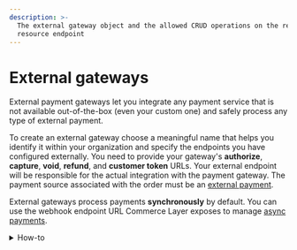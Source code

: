 ```yaml
---
description: >-
  The external gateway object and the allowed CRUD operations on the related
  resource endpoint
---
```


# External gateways

External payment gateways let you integrate any payment service that is not available out-of-the-box (even your custom one) and safely process any type of external payment.

To create an external gateway choose a meaningful name that helps you identify it within your organization and specify the endpoints you have configured externally. You need to provide your gateway's **authorize**, **capture**, **void**, **refund**, and **customer token** URLs. Your external endpoint will be responsible for the actual integration with the payment gateway. The payment source associated with the order must be an [external payment](../external\_payments/).

External gateways process payments **synchronously** by default. You can use the webhook endpoint URL Commerce Layer exposes to manage [async payments](https://docs.commercelayer.io/developers/external-resources/external-payment-gateways#asynchronous-payments).

<details>

<summary>How-to</summary>

Check the related [guide](https://docs.commercelayer.io/developers/external-resources/external-payment-gateways) for any additional info on how to configure your external payment gateway and integrate it with Commerce Layer.

</details>
